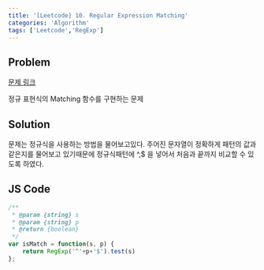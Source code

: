 ```yaml
---
title: '[Leetcode] 10. Regular Expression Matching'
categories: 'Algorithm'
tags: ['Leetcode','RegExp']
---
```


## Problem

[문제 링크](https://leetcode.com/problems/regular-expression-matching/)

정규 표현식의 Matching 함수를 구현하는 문제

## Solution

문제는 정규식을 사용하는 방법을 물어보고있다. 주어진 문자열이 정확하게 패턴의 값과 같은지를 물어보고 있기때문에 정규식패턴에 ^,$ 을 넣어서 처음과 끝까지 비교할 수 있도록 하였다.

## JS Code

```JavaScript
/**
 * @param {string} s
 * @param {string} p
 * @return {boolean}
 */
var isMatch = function(s, p) {
    return RegExp('^'+p+'$').test(s)
};
```
